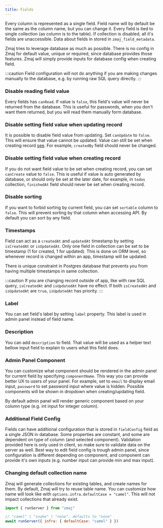 ```yaml
---
title: Fields
---
```


Every column is represented as a single field.
Field name will by default be the same as the column name, but you can change it.
Every field is tied to single collection (as column is to the table). If collection is disabled, all
it's fields are unaccessible. Data about fields in stored in `zmaj_field_metadata`.

Zmaj tries to leverage database as much as possible. There is no config in Zmaj for default value, unique or required,
since database provides those features.
Zmaj will simply provide inputs for database config when creating field.

:::caution
Field configuration will not do anything if you are making changes manually to the database, e.g. by running raw SQL query
directly.
:::

### Disable reading field value

Every fields has `canRead`. If value is `false`, this field's value will never be returned from the database.
This is useful for passwords, when you don't want them returned, but you will read them manually form database.

### Disable setting field value when updating record

It is possible to disable field value from updating. Set `canUpdate` to `false`. This will ensure
that value cannot be updated. Value can still be set when creating record [see](#disable-creating-field-value).
For example, `createdBy` field should never be changed.

### Disable setting field value when creating record

If you do not want field value to be set when creating record, you can set `canCreate` value to `false`. This is useful
if value is auto generated by database, or should only be set at the later date,
for example, in `todos` collection, `finishedAt` field should never be set when creating record.

### Disable sorting

If you want to forbid sorting by current field, you can set `sortable` column to `false`. This will prevent sorting
by that column when accessing API. By default you can sort by any field.

### Timestamps

Field can act as a `createdAt` and `updatedAt` timestamp by setting `isCreatedAt` or `isUpdatedAt`.
Only one field in collection can be set to be timestamp (1 for created, 1 for updated).
This is done on ORM level, so whenever record is changed within an app, timestamp will be updated.

There is unique constraint in Postgres database that prevents you from having multiple timestamps in same collection.

:::caution
If you are changing record outside of app, like with raw SQL query, `isCreatedAt` and `isUpdatedAt` have
no effect.
If both `isCreatedAt` and `isUpdatedAt` are `true`, `isUpdatedAt` has priority.
:::

### Label

You can set field's label by setting `label` property. This label is used in admin panel instead of field name.

### Description

You can add `description` to field. That value will be used as a helper text bellow input field to explain to
users what this field does.

### Admin Panel Component

You can customize what component should be rendered in the admin panel for current field by specifying `componentName`.
This way you can provide better UX to users of your panel.
For example, set to `email` to display email input, `password` to set password input where value is hidden.
Possible components will be shown in dropdown when creating/updating field.

By default admin panel will render generic component based on your column type (e.g. int input for integer column).

### Additional Field Config

Fields can have additional configuration that is stored in `fieldConfig` field as a single JSON in database.
Some properties are constant, and some are dependent on type of column (and selected component).
Validation provided here is only used in client, so make sure to validate data on the server as well.
Best way to edit field config is trough admin panel, since configuration is different depending on component,
and component can provide it's own inputs (e.g. number input can provide min and max input).

### Changing default collection name

Zmaj will generate collections for existing tables, and create names for them.
By default, Zmaj will try to reuse table name.
You can customize how name will look like with `options.infra.defaultCase = "camel"`.
This will not impact collections that already exist.

```js
import { runServer } from "zmaj"

// "camel" | "snake" | "none", defaults to "none"
await runServer({ infra: { defaultCase: "camel" } })
```
